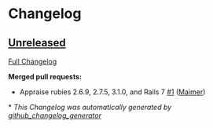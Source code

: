 # Changelog

## [Unreleased](https://github.com/appfolio/ae_check_migrations_load_silently/tree/HEAD)

[Full Changelog](https://github.com/appfolio/ae_check_migrations_load_silently/compare/d014f71c11d43388d1d032bc201072298483937b...HEAD)

**Merged pull requests:**

- Appraise rubies 2.6.9, 2.7.5, 3.1.0, and Rails 7 [\#1](https://github.com/appfolio/ae_check_migrations_load_silently/pull/1) ([Maimer](https://github.com/Maimer))



\* *This Changelog was automatically generated by [github_changelog_generator](https://github.com/github-changelog-generator/github-changelog-generator)*
